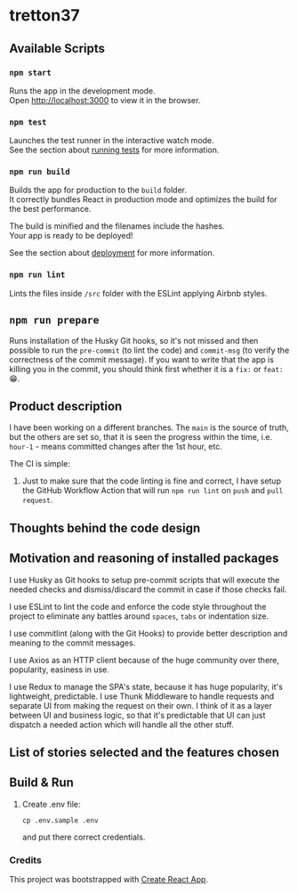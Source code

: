 # tretton37

## Available Scripts

### `npm start`

Runs the app in the development mode.\
Open [http://localhost:3000](http://localhost:3000) to view it in the browser.

### `npm test`

Launches the test runner in the interactive watch mode.\
See the section about [running tests](https://facebook.github.io/create-react-app/docs/running-tests) for more information.

### `npm run build`

Builds the app for production to the `build` folder.\
It correctly bundles React in production mode and optimizes the build for the best performance.

The build is minified and the filenames include the hashes.\
Your app is ready to be deployed!

See the section about [deployment](https://facebook.github.io/create-react-app/docs/deployment) for more information.

### `npm run lint`

Lints the files inside `/src` folder with the ESLint applying Airbnb styles.

## `npm run prepare`

Runs installation of the Husky Git hooks, so it's not missed and then possible to run the `pre-commit` (to lint the code) and `commit-msg` (to verify the correctness of the commit message). If you want to write that the app is killing you in the commit, you should think first whether it is a `fix:` or `feat:` 😁.

## Product description

I have been working on a different branches. The `main` is the source of truth, but the others are set so, that it is seen the progress within the time, i.e. `hour-1` - means committed changes after the 1st hour, etc.

The CI is simple:
1. Just to make sure that the code linting is fine and correct, I have setup the GitHub Workflow Action that will run `npm run lint` on `push` and `pull request`.

## Thoughts behind the code design

## Motivation and reasoning of installed packages

I use Husky as Git hooks to setup pre-commit scripts that will execute the needed checks and dismiss/discard the commit in case if those checks fail.

I use ESLint to lint the code and enforce the code style throughout the project to eliminate any battles around `spaces`, `tabs` or indentation size.

I use commitlint (along with the Git Hooks) to provide better description and meaning to the commit messages.

I use Axios as an HTTP client because of the huge community over there, popularity, easiness in use.

I use Redux to manage the SPA's state, because it has huge popularity, it's lightweight, predictable. I use Thunk Middleware to handle requests and separate UI from making the request on their own. I think of it as a layer between UI and business logic, so that it's predictable that UI can just dispatch a needed action which will handle all the other stuff.

## List of stories selected and the features chosen

## Build & Run

1. Create .env file:
   ```
   cp .env.sample .env
   ```
   and put there correct credentials.

### Credits

This project was bootstrapped with [Create React App](https://github.com/facebook/create-react-app).
